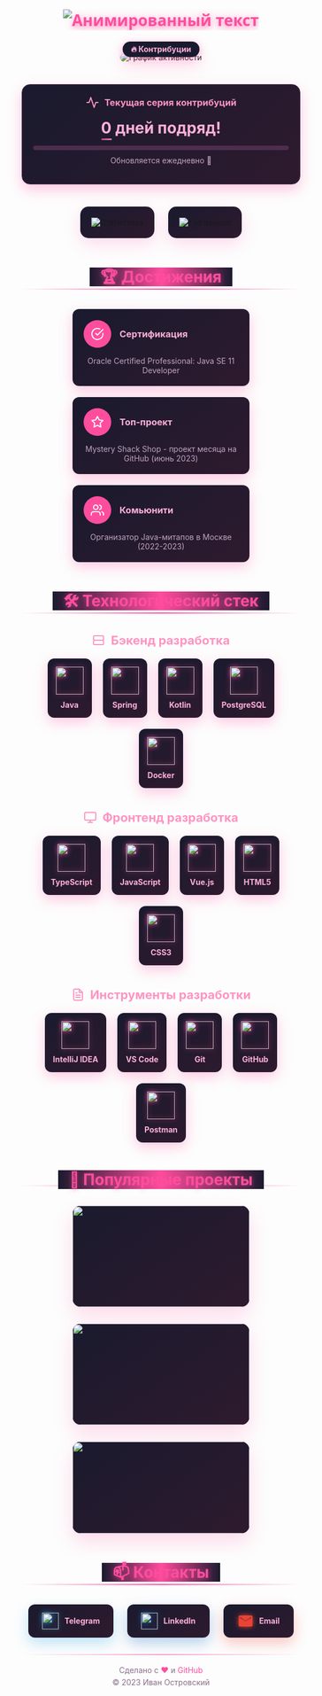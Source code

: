 <div align="center">
  
<!-- Анимированный заголовок с 3D эффектом -->
<h1 align="center" style="font-family: 'Segoe UI', sans-serif; color: #ff4d9e; text-shadow: 0 4px 8px rgba(255, 77, 158, 0.5), 0 0 20px rgba(255, 77, 158, 0.3);">
  <img src="https://readme-typing-svg.demolab.com?font=Fira+Code&weight=700&size=32&duration=3000&pause=500&color=FF4D9E&center=true&vCenter=true&width=550&lines=Привет,+я+Иван+Островский!;Java%2FKotlin+Developer;Spring+Backend+Engineer;Fullstack+Enthusiast" alt="Анимированный текст" />
</h1>

<!-- Розовая змейка контрибуций - главный акцент -->
<div style="margin: 40px 0; position: relative;">
  <div style="position: absolute; top: -20px; left: 50%; transform: translateX(-50%); background: #1a1a2e; padding: 5px 15px; border-radius: 20px; box-shadow: 0 4px 15px rgba(255, 77, 158, 0.5);">
    <span style="color: #ffb0d9; font-weight: bold; font-size: 14px;">🔥 Контрибуции</span>
  </div>
  <img src="https://github-readme-activity-graph.vercel.app/graph?username=OstrovskyIv&theme=dracula&bg_color=0d1117&color=ff4d9e&line=ff4d9e&point=ff94c2&area=true&hide_border=true&custom_title=Моя+активность" alt="График активности" style="border-radius: 15px; box-shadow: 0 10px 30px rgba(255, 77, 158, 0.2);"/>
</div>

<!-- Блок с текущим стриком контрибуций -->
<div style="background: linear-gradient(135deg, #1a1a2e 0%, #2e1a2e 100%); padding: 20px; border-radius: 15px; box-shadow: 0 10px 25px rgba(255, 77, 158, 0.3); margin: 30px auto; max-width: 500px; border: 1px solid #4d2d4d;">
  <h3 style="color: #ff94c2; margin-top: 0; display: flex; align-items: center; justify-content: center; gap: 10px;">
    <svg xmlns="http://www.w3.org/2000/svg" width="24" height="24" viewBox="0 0 24 24" fill="none" stroke="#ff94c2" stroke-width="2" stroke-linecap="round" stroke-linejoin="round">
      <polyline points="22 12 18 12 15 21 9 3 6 12 2 12"></polyline>
    </svg>
    Текущая серия контрибуций
  </h3>
  <div style="font-size: 28px; font-weight: bold; color: #ffb0d9; text-align: center; margin: 15px 0;">
    <span id="streak-days">0</span> дней подряд!
  </div>
  <div style="height: 8px; background: #4d2d4d; border-radius: 4px; overflow: hidden;">
    <div style="height: 100%; width: 0%; background: linear-gradient(90deg, #ff4d9e, #ffb0d9); border-radius: 4px; transition: width 1s ease;" id="streak-progress"></div>
  </div>
  <p style="color: #c2a3c2; text-align: center; font-size: 14px; margin-top: 10px;">Обновляется ежедневно 🚀</p>
</div>

<!-- Статистика в темном стиле с 3D эффектом -->
<div style="display: flex; flex-wrap: wrap; justify-content: center; gap: 25px; margin: 40px 0;">

  <!-- Карточка статистики с 3D эффектом -->
  <div style="background: linear-gradient(145deg, #1a1a2e, #2e1a2e); border-radius: 15px; padding: 20px; box-shadow: 0 10px 30px rgba(255, 77, 158, 0.2); transform-style: preserve-3d; transition: all 0.5s cubic-bezier(0.175, 0.885, 0.32, 1.275);" onmouseover="this.style.transform='perspective(1000px) rotateY(10deg) scale(1.05)'" onmouseout="this.style.transform='perspective(1000px) rotateY(0deg) scale(1)'">
    <img src="https://github-readme-stats.vercel.app/api?username=OstrovskyIv&show_icons=true&theme=dracula&include_all_commits=true&count_private=true&bg_color=0d1117&title_color=ff4d9e&text_color=ff94c2&icon_color=ff94c2&border_radius=10&custom_title=Моя+статистика" alt="Статистика" />
  </div>

  <!-- Карточка языков с 3D эффектом -->
  <div style="background: linear-gradient(145deg, #1a1a2e, #2e1a2e); border-radius: 15px; padding: 20px; box-shadow: 0 10px 30px rgba(255, 77, 158, 0.2); transform-style: preserve-3d; transition: all 0.5s cubic-bezier(0.175, 0.885, 0.32, 1.275);" onmouseover="this.style.transform='perspective(1000px) rotateY(-10deg) scale(1.05)'" onmouseout="this.style.transform='perspective(1000px) rotateY(0deg) scale(1)'">
    <img src="https://github-readme-stats.vercel.app/api/top-langs/?username=OstrovskyIv&layout=compact&theme=dracula&bg_color=0d1117&title_color=ff4d9e&text_color=ff94c2&langs_count=8&border_radius=10&custom_title=Используемые+языки&hide=less,scss" alt="Топ языков" />
  </div>
</div>

<!-- Блок достижений -->
<h2 style="color: #ff4d9e; text-shadow: 0 2px 8px rgba(255, 77, 158, 0.5); margin: 50px 0 25px; font-size: 28px; position: relative;">
  <span style="background: linear-gradient(90deg, #1a1a2e, #ff4d9e, #1a1a2e); padding: 0 20px; position: relative; z-index: 1;">🏆 Достижения</span>
  <span style="position: absolute; bottom: 5px; left: 0; right: 0; height: 2px; background: linear-gradient(90deg, transparent, #ff4d9e, transparent); z-index: 0;"></span>
</h2>

<div style="display: flex; flex-wrap: wrap; justify-content: center; gap: 20px; margin: 30px 0;">
  <!-- Карточка достижения 1 -->
  <div style="background: linear-gradient(145deg, #1a1a2e, #2e1a2e); border-radius: 12px; padding: 20px; width: 280px; box-shadow: 0 8px 25px rgba(255, 77, 158, 0.3); transition: all 0.4s ease;">
    <div style="display: flex; align-items: center; gap: 15px; margin-bottom: 15px;">
      <div style="background: #ff4d9e; width: 50px; height: 50px; border-radius: 50%; display: flex; align-items: center; justify-content: center;">
        <svg xmlns="http://www.w3.org/2000/svg" width="24" height="24" viewBox="0 0 24 24" fill="none" stroke="#fff" stroke-width="2" stroke-linecap="round" stroke-linejoin="round">
          <path d="M22 11.08V12a10 10 0 1 1-5.93-9.14"></path>
          <polyline points="22 4 12 14.01 9 11.01"></polyline>
        </svg>
      </div>
      <h3 style="color: #ffb0d9; margin: 0;">Сертификация</h3>
    </div>
    <p style="color: #c2a3c2; margin: 0;">Oracle Certified Professional: Java SE 11 Developer</p>
  </div>
  
  <!-- Карточка достижения 2 -->
  <div style="background: linear-gradient(145deg, #1a1a2e, #2e1a2e); border-radius: 12px; padding: 20px; width: 280px; box-shadow: 0 8px 25px rgba(255, 77, 158, 0.3); transition: all 0.4s ease;">
    <div style="display: flex; align-items: center; gap: 15px; margin-bottom: 15px;">
      <div style="background: #ff4d9e; width: 50px; height: 50px; border-radius: 50%; display: flex; align-items: center; justify-content: center;">
        <svg xmlns="http://www.w3.org/2000/svg" width="24" height="24" viewBox="0 0 24 24" fill="none" stroke="#fff" stroke-width="2" stroke-linecap="round" stroke-linejoin="round">
          <path d="M12 2L15.09 8.26L22 9.27L17 14.14L18.18 21.02L12 17.77L5.82 21.02L7 14.14L2 9.27L8.91 8.26L12 2z"></path>
        </svg>
      </div>
      <h3 style="color: #ffb0d9; margin: 0;">Топ-проект</h3>
    </div>
    <p style="color: #c2a3c2; margin: 0;">Mystery Shack Shop - проект месяца на GitHub (июнь 2023)</p>
  </div>
  
  <!-- Карточка достижения 3 -->
  <div style="background: linear-gradient(145deg, #1a1a2e, #2e1a2e); border-radius: 12px; padding: 20px; width: 280px; box-shadow: 0 8px 25px rgba(255, 77, 158, 0.3); transition: all 0.4s ease;">
    <div style="display: flex; align-items: center; gap: 15px; margin-bottom: 15px;">
      <div style="background: #ff4d9e; width: 50px; height: 50px; border-radius: 50%; display: flex; align-items: center; justify-content: center;">
        <svg xmlns="http://www.w3.org/2000/svg" width="24" height="24" viewBox="0 0 24 24" fill="none" stroke="#fff" stroke-width="2" stroke-linecap="round" stroke-linejoin="round">
          <path d="M17 21v-2a4 4 0 0 0-4-4H5a4 4 0 0 0-4 4v2"></path>
          <circle cx="9" cy="7" r="4"></circle>
          <path d="M23 21v-2a4 4 0 0 0-3-3.87"></path>
          <path d="M16 3.13a4 4 0 0 1 0 7.75"></path>
        </svg>
      </div>
      <h3 style="color: #ffb0d9; margin: 0;">Комьюнити</h3>
    </div>
    <p style="color: #c2a3c2; margin: 0;">Организатор Java-митапов в Москве (2022-2023)</p>
  </div>
</div>

<!-- Разделенные стеки технологий -->
<h2 style="color: #ff4d9e; text-shadow: 0 2px 8px rgba(255, 77, 158, 0.5); margin: 50px 0 25px; font-size: 28px; position: relative;">
  <span style="background: linear-gradient(90deg, #1a1a2e, #ff4d9e, #1a1a2e); padding: 0 20px; position: relative; z-index: 1;">🛠️ Технологический стек</span>
  <span style="position: absolute; bottom: 5px; left: 0; right: 0; height: 2px; background: linear-gradient(90deg, transparent, #ff4d9e, transparent); z-index: 0;"></span>
</h2>

<!-- Бэкенд технологии -->
<h3 style="color: #ff94c2; margin: 30px 0 15px; font-size: 22px; display: flex; align-items: center; justify-content: center; gap: 10px;">
  <svg xmlns="http://www.w3.org/2000/svg" width="24" height="24" viewBox="0 0 24 24" fill="none" stroke="#ff94c2" stroke-width="2" stroke-linecap="round" stroke-linejoin="round">
    <path d="M5 12H19M5 12a2 2 0 0 1-2-2V6a2 2 0 0 1 2-2h14a2 2 0 0 1 2 2v4a2 2 0 0 1-2 2M5 12a2 2 0 0 0-2 2v4a2 2 0 0 0 2 2h14a2 2 0 0 0 2-2v-4a2 2 0 0 0-2-2"></path>
  </svg>
  Бэкенд разработка
</h3>

<div style="display: flex; flex-wrap: wrap; justify-content: center; gap: 20px; margin: 20px 0 40px;">
  <!-- Java -->
  <div style="background: linear-gradient(145deg, #1a1a2e, #2e1a2e); border-radius: 12px; padding: 15px; box-shadow: 0 8px 25px rgba(255, 77, 158, 0.3); transition: all 0.4s ease; transform-style: preserve-3d;" onmouseover="this.style.transform='perspective(1000px) rotateX(15deg) translateY(-10px)'" onmouseout="this.style.transform='perspective(1000px) rotateX(0deg) translateY(0)'">
    <img src="https://cdn.jsdelivr.net/gh/devicons/devicon/icons/java/java-original.svg" width="50" height="50" style="filter: drop-shadow(0 0 5px #ff4d9e);" />
    <p style="color: #ffb0d9; margin: 10px 0 0; font-weight: bold;">Java</p>
  </div>
  
  <!-- Spring -->
  <div style="background: linear-gradient(145deg, #1a1a2e, #2e1a2e); border-radius: 12px; padding: 15px; box-shadow: 0 8px 25px rgba(255, 77, 158, 0.3); transition: all 0.4s ease; transform-style: preserve-3d;" onmouseover="this.style.transform='perspective(1000px) rotateX(15deg) translateY(-10px)'" onmouseout="this.style.transform='perspective(1000px) rotateX(0deg) translateY(0)'">
    <img src="https://cdn.jsdelivr.net/gh/devicons/devicon/icons/spring/spring-original.svg" width="50" height="50" style="filter: drop-shadow(0 0 5px #ff4d9e);" />
    <p style="color: #ffb0d9; margin: 10px 0 0; font-weight: bold;">Spring</p>
  </div>
  
  <!-- Kotlin -->
  <div style="background: linear-gradient(145deg, #1a1a2e, #2e1a2e); border-radius: 12px; padding: 15px; box-shadow: 0 8px 25px rgba(255, 77, 158, 0.3); transition: all 0.4s ease; transform-style: preserve-3d;" onmouseover="this.style.transform='perspective(1000px) rotateX(15deg) translateY(-10px)'" onmouseout="this.style.transform='perspective(1000px) rotateX(0deg) translateY(0)'">
    <img src="https://cdn.jsdelivr.net/gh/devicons/devicon/icons/kotlin/kotlin-original.svg" width="50" height="50" style="filter: drop-shadow(0 0 5px #ff4d9e);" />
    <p style="color: #ffb0d9; margin: 10px 0 0; font-weight: bold;">Kotlin</p>
  </div>
  
  <!-- PostgreSQL -->
  <div style="background: linear-gradient(145deg, #1a1a2e, #2e1a2e); border-radius: 12px; padding: 15px; box-shadow: 0 8px 25px rgba(255, 77, 158, 0.3); transition: all 0.4s ease; transform-style: preserve-3d;" onmouseover="this.style.transform='perspective(1000px) rotateX(15deg) translateY(-10px)'" onmouseout="this.style.transform='perspective(1000px) rotateX(0deg) translateY(0)'">
    <img src="https://cdn.jsdelivr.net/gh/devicons/devicon/icons/postgresql/postgresql-original.svg" width="50" height="50" style="filter: drop-shadow(0 0 5px #ff4d9e);" />
    <p style="color: #ffb0d9; margin: 10px 0 0; font-weight: bold;">PostgreSQL</p>
  </div>
  
  <!-- Docker -->
  <div style="background: linear-gradient(145deg, #1a1a2e, #2e1a2e); border-radius: 12px; padding: 15px; box-shadow: 0 8px 25px rgba(255, 77, 158, 0.3); transition: all 0.4s ease; transform-style: preserve-3d;" onmouseover="this.style.transform='perspective(1000px) rotateX(15deg) translateY(-10px)'" onmouseout="this.style.transform='perspective(1000px) rotateX(0deg) translateY(0)'">
    <img src="https://cdn.jsdelivr.net/gh/devicons/devicon/icons/docker/docker-original.svg" width="50" height="50" style="filter: drop-shadow(0 0 5px #ff4d9e);" />
    <p style="color: #ffb0d9; margin: 10px 0 0; font-weight: bold;">Docker</p>
  </div>
</div>

<!-- Фронтенд технологии -->
<h3 style="color: #ff94c2; margin: 30px 0 15px; font-size: 22px; display: flex; align-items: center; justify-content: center; gap: 10px;">
  <svg xmlns="http://www.w3.org/2000/svg" width="24" height="24" viewBox="0 0 24 24" fill="none" stroke="#ff94c2" stroke-width="2" stroke-linecap="round" stroke-linejoin="round">
    <rect x="2" y="3" width="20" height="14" rx="2" ry="2"></rect>
    <line x1="8" y1="21" x2="16" y2="21"></line>
    <line x1="12" y1="17" x2="12" y2="21"></line>
  </svg>
  Фронтенд разработка
</h3>

<div style="display: flex; flex-wrap: wrap; justify-content: center; gap: 20px; margin: 20px 0 40px;">
  <!-- TypeScript -->
  <div style="background: linear-gradient(145deg, #1a1a2e, #2e1a2e); border-radius: 12px; padding: 15px; box-shadow: 0 8px 25px rgba(255, 77, 158, 0.3); transition: all 0.4s ease; transform-style: preserve-3d;" onmouseover="this.style.transform='perspective(1000px) rotateX(15deg) translateY(-10px)'" onmouseout="this.style.transform='perspective(1000px) rotateX(0deg) translateY(0)'">
    <img src="https://cdn.jsdelivr.net/gh/devicons/devicon/icons/typescript/typescript-original.svg" width="50" height="50" style="filter: drop-shadow(0 0 5px #ff4d9e);" />
    <p style="color: #ffb0d9; margin: 10px 0 0; font-weight: bold;">TypeScript</p>
  </div>
  
  <!-- JavaScript -->
  <div style="background: linear-gradient(145deg, #1a1a2e, #2e1a2e); border-radius: 12px; padding: 15px; box-shadow: 0 8px 25px rgba(255, 77, 158, 0.3); transition: all 0.4s ease; transform-style: preserve-3d;" onmouseover="this.style.transform='perspective(1000px) rotateX(15deg) translateY(-10px)'" onmouseout="this.style.transform='perspective(1000px) rotateX(0deg) translateY(0)'">
    <img src="https://cdn.jsdelivr.net/gh/devicons/devicon/icons/javascript/javascript-original.svg" width="50" height="50" style="filter: drop-shadow(0 0 5px #ff4d9e);" />
    <p style="color: #ffb0d9; margin: 10px 0 0; font-weight: bold;">JavaScript</p>
  </div>
  
  <!-- Vue -->
  <div style="background: linear-gradient(145deg, #1a1a2e, #2e1a2e); border-radius: 12px; padding: 15px; box-shadow: 0 8px 25px rgba(255, 77, 158, 0.3); transition: all 0.4s ease; transform-style: preserve-3d;" onmouseover="this.style.transform='perspective(1000px) rotateX(15deg) translateY(-10px)'" onmouseout="this.style.transform='perspective(1000px) rotateX(0deg) translateY(0)'">
    <img src="https://cdn.jsdelivr.net/gh/devicons/devicon/icons/vuejs/vuejs-original.svg" width="50" height="50" style="filter: drop-shadow(0 0 5px #ff4d9e);" />
    <p style="color: #ffb0d9; margin: 10px 0 0; font-weight: bold;">Vue.js</p>
  </div>
  
  <!-- HTML5 -->
  <div style="background: linear-gradient(145deg, #1a1a2e, #2e1a2e); border-radius: 12px; padding: 15px; box-shadow: 0 8px 25px rgba(255, 77, 158, 0.3); transition: all 0.4s ease; transform-style: preserve-3d;" onmouseover="this.style.transform='perspective(1000px) rotateX(15deg) translateY(-10px)'" onmouseout="this.style.transform='perspective(1000px) rotateX(0deg) translateY(0)'">
    <img src="https://cdn.jsdelivr.net/gh/devicons/devicon/icons/html5/html5-original.svg" width="50" height="50" style="filter: drop-shadow(0 0 5px #ff4d9e);" />
    <p style="color: #ffb0d9; margin: 10px 0 0; font-weight: bold;">HTML5</p>
  </div>
  
  <!-- CSS3 -->
  <div style="background: linear-gradient(145deg, #1a1a2e, #2e1a2e); border-radius: 12px; padding: 15px; box-shadow: 0 8px 25px rgba(255, 77, 158, 0.3); transition: all 0.4s ease; transform-style: preserve-3d;" onmouseover="this.style.transform='perspective(1000px) rotateX(15deg) translateY(-10px)'" onmouseout="this.style.transform='perspective(1000px) rotateX(0deg) translateY(0)'">
    <img src="https://cdn.jsdelivr.net/gh/devicons/devicon/icons/css3/css3-original.svg" width="50" height="50" style="filter: drop-shadow(0 0 5px #ff4d9e);" />
    <p style="color: #ffb0d9; margin: 10px 0 0; font-weight: bold;">CSS3</p>
  </div>
</div>

<!-- Инструменты разработки -->
<h3 style="color: #ff94c2; margin: 30px 0 15px; font-size: 22px; display: flex; align-items: center; justify-content: center; gap: 10px;">
  <svg xmlns="http://www.w3.org/2000/svg" width="24" height="24" viewBox="0 0 24 24" fill="none" stroke="#ff94c2" stroke-width="2" stroke-linecap="round" stroke-linejoin="round">
    <path d="M14 2H6a2 2 0 0 0-2 2v16a2 2 0 0 0 2 2h12a2 2 0 0 0 2-2V8z"></path>
    <polyline points="14 2 14 8 20 8"></polyline>
    <line x1="16" y1="13" x2="8" y2="13"></line>
    <line x1="16" y1="17" x2="8" y2="17"></line>
    <polyline points="10 9 9 9 8 9"></polyline>
  </svg>
  Инструменты разработки
</h3>

<div style="display: flex; flex-wrap: wrap; justify-content: center; gap: 20px; margin: 20px 0 40px;">
  <!-- IntelliJ IDEA -->
  <div style="background: linear-gradient(145deg, #1a1a2e, #2e1a2e); border-radius: 12px; padding: 15px; box-shadow: 0 8px 25px rgba(255, 77, 158, 0.3); transition: all 0.4s ease; transform-style: preserve-3d;" onmouseover="this.style.transform='perspective(1000px) rotateX(15deg) translateY(-10px)'" onmouseout="this.style.transform='perspective(1000px) rotateX(0deg) translateY(0)'">
    <img src="https://cdn.jsdelivr.net/gh/devicons/devicon/icons/intellij/intellij-original.svg" width="50" height="50" style="filter: drop-shadow(0 0 5px #ff4d9e);" />
    <p style="color: #ffb0d9; margin: 10px 0 0; font-weight: bold;">IntelliJ IDEA</p>
  </div>
  
  <!-- VS Code -->
  <div style="background: linear-gradient(145deg, #1a1a2e, #2e1a2e); border-radius: 12px; padding: 15px; box-shadow: 0 8px 25px rgba(255, 77, 158, 0.3); transition: all 0.4s ease; transform-style: preserve-3d;" onmouseover="this.style.transform='perspective(1000px) rotateX(15deg) translateY(-10px)'" onmouseout="this.style.transform='perspective(1000px) rotateX(0deg) translateY(0)'">
    <img src="https://cdn.jsdelivr.net/gh/devicons/devicon/icons/vscode/vscode-original.svg" width="50" height="50" style="filter: drop-shadow(0 0 5px #ff4d9e);" />
    <p style="color: #ffb0d9; margin: 10px 0 0; font-weight: bold;">VS Code</p>
  </div>
  
  <!-- Git -->
  <div style="background: linear-gradient(145deg, #1a1a2e, #2e1a2e); border-radius: 12px; padding: 15px; box-shadow: 0 8px 25px rgba(255, 77, 158, 0.3); transition: all 0.4s ease; transform-style: preserve-3d;" onmouseover="this.style.transform='perspective(1000px) rotateX(15deg) translateY(-10px)'" onmouseout="this.style.transform='perspective(1000px) rotateX(0deg) translateY(0)'">
    <img src="https://cdn.jsdelivr.net/gh/devicons/devicon/icons/git/git-original.svg" width="50" height="50" style="filter: drop-shadow(0 0 5px #ff4d9e);" />
    <p style="color: #ffb0d9; margin: 10px 0 0; font-weight: bold;">Git</p>
  </div>
  
  <!-- GitHub -->
  <div style="background: linear-gradient(145deg, #1a1a2e, #2e1a2e); border-radius: 12px; padding: 15px; box-shadow: 0 8px 25px rgba(255, 77, 158, 0.3); transition: all 0.4s ease; transform-style: preserve-3d;" onmouseover="this.style.transform='perspective(1000px) rotateX(15deg) translateY(-10px)'" onmouseout="this.style.transform='perspective(1000px) rotateX(0deg) translateY(0)'">
    <img src="https://cdn.jsdelivr.net/gh/devicons/devicon/icons/github/github-original.svg" width="50" height="50" style="filter: drop-shadow(0 0 5px #ff4d9e);" />
    <p style="color: #ffb0d9; margin: 10px 0 0; font-weight: bold;">GitHub</p>
  </div>
  
  <!-- Postman -->
  <div style="background: linear-gradient(145deg, #1a1a2e, #2e1a2e); border-radius: 12px; padding: 15px; box-shadow: 0 8px 25px rgba(255, 77, 158, 0.3); transition: all 0.4s ease; transform-style: preserve-3d;" onmouseover="this.style.transform='perspective(1000px) rotateX(15deg) translateY(-10px)'" onmouseout="this.style.transform='perspective(1000px) rotateX(0deg) translateY(0)'">
    <img src="https://cdn.jsdelivr.net/gh/devicons/devicon/icons/postman/postman-original.svg" width="50" height="50" style="filter: drop-shadow(0 0 5px #ff4d9e);" />
    <p style="color: #ffb0d9; margin: 10px 0 0; font-weight: bold;">Postman</p>
  </div>
</div>

<!-- Популярные проекты -->
<h2 style="color: #ff4d9e; text-shadow: 0 2px 8px rgba(255, 77, 158, 0.5); margin: 50px 0 25px; font-size: 28px; position: relative;">
  <span style="background: linear-gradient(90deg, #1a1a2e, #ff4d9e, #1a1a2e); padding: 0 20px; position: relative; z-index: 1;">🌟 Популярные проекты</span>
  <span style="position: absolute; bottom: 5px; left: 0; right: 0; height: 2px; background: linear-gradient(90deg, transparent, #ff4d9e, transparent); z-index: 0;"></span>
</h2>

<div style="display: flex; flex-wrap: wrap; justify-content: center; gap: 30px; margin: 30px 0;">

  <!-- Проект 1 -->
  <div style="background: linear-gradient(145deg, #1a1a2e, #2e1a2e); border-radius: 15px; overflow: hidden; box-shadow: 0 15px 35px rgba(255, 77, 158, 0.2); transition: all 0.5s ease; width: 320px; transform-style: preserve-3d;" onmouseover="this.style.transform='perspective(1000px) rotateY(10deg) scale(1.05)'" onmouseout="this.style.transform='perspective(1000px) rotateY(0deg) scale(1)'">
    <a href="https://github.com/OstrovskyIv/Mystery-Shack-Shop" style="text-decoration: none;">
      <img src="https://github-readme-stats.vercel.app/api/pin/?username=OstrovskyIv&repo=Mystery-Shack-Shop&theme=dracula&bg_color=0d1117&title_color=ff4d9e&text_color=ff94c2&border_color=4d2d4d" style="width: 100%; border-bottom: 1px solid #4d2d4d;"/>
      <div style="padding: 20px;">
        <div style="display: flex; justify-content: space-between; align-items: center; margin-bottom: 15px;">
          <h3 style="color: #ffb0d9; margin: 0; display: flex; align-items: center; gap: 10px;">
            <svg xmlns="http://www.w3.org/2000/svg" width="20" height="20" viewBox="0 0 24 24" fill="none" stroke="#ffb0d9" stroke-width="2" stroke-linecap="round" stroke-linejoin="round">
              <path d="M21 16V8a2 2 0 0 0-1-1.73l-7-4a2 2 0 0 0-2 0l-7 4A2 2 0 0 0 3 8v8a2 2 0 0 0 1 1.73l7 4a2 2 0 0 0 2 0l7-4A2 2 0 0 0 21 16z"></path>
              <path d="M3.27 6.96L12 12.01l8.73-5.05"></path>
              <path d="M12 22.08V12"></path>
            </svg>
            Mystery Shack Shop
          </h3>
          <div style="display: flex; align-items: center; gap: 5px;">
            <svg xmlns="http://www.w3.org/2000/svg" width="16" height="16" viewBox="0 0 24 24" fill="none" stroke="#ff94c2" stroke-width="2" stroke-linecap="round" stroke-linejoin="round">
              <polygon points="12 2 15.09 8.26 22 9.27 17 14.14 18.18 21.02 12 17.77 5.82 21.02 7 14.14 2 9.27 8.91 8.26 12 2"></polygon>
            </svg>
            <span style="color: #ff94c2; font-weight: bold;">142</span>
          </div>
        </div>
        <p style="color: #c2a3c2; margin-bottom: 15px;">Онлайн-магазин в стиле "Гравити Фолз" с системой заказов на Spring Boot и Vue.js</p>
        <div style="display: flex; flex-wrap: wrap; gap: 8px;">
          <span style="background: rgba(255, 77, 158, 0.2); color: #ffb0d9; padding: 3px 10px; border-radius: 20px; font-size: 12px;">Java</span>
          <span style="background: rgba(255, 77, 158, 0.2); color: #ffb0d9; padding: 3px 10px; border-radius: 20px; font-size: 12px;">Spring Boot</span>
          <span style="background: rgba(255, 77, 158, 0.2); color: #ffb0d9; padding: 3px 10px; border-radius: 20px; font-size: 12px;">Vue.js</span>
        </div>
      </div>
    </a>
  </div>

  <!-- Проект 2 -->
  <div style="background: linear-gradient(145deg, #1a1a2e, #2e1a2e); border-radius: 15px; overflow: hidden; box-shadow: 0 15px 35px rgba(255, 77, 158, 0.2); transition: all 0.5s ease; width: 320px; transform-style: preserve-3d;" onmouseover="this.style.transform='perspective(1000px) rotateY(-10deg) scale(1.05)'" onmouseout="this.style.transform='perspective(1000px) rotateY(0deg) scale(1)'">
    <a href="https://github.com/OstrovskyIv/Travel-Memories" style="text-decoration: none;">
      <img src="https://github-readme-stats.vercel.app/api/pin/?username=OstrovskyIv&repo=Travel-Memories&theme=dracula&bg_color=0d1117&title_color=ff4d9e&text_color=ff94c2&border_color=4d2d4d" style="width: 100%; border-bottom: 1px solid #4d2d4d;"/>
      <div style="padding: 20px;">
        <div style="display: flex; justify-content: space-between; align-items: center; margin-bottom: 15px;">
          <h3 style="color: #ffb0d9; margin: 0; display: flex; align-items: center; gap: 10px;">
            <svg xmlns="http://www.w3.org/2000/svg" width="20" height="20" viewBox="0 0 24 24" fill="none" stroke="#ffb0d9" stroke-width="2" stroke-linecap="round" stroke-linejoin="round">
              <path d="M21 10c0 7-9 13-9 13s-9-6-9-13a9 9 0 0 1 18 0z"></path>
              <circle cx="12" cy="10" r="3"></circle>
            </svg>
            Travel Memories
          </h3>
          <div style="display: flex; align-items: center; gap: 5px;">
            <svg xmlns="http://www.w3.org/2000/svg" width="16" height="16" viewBox="0 0 24 24" fill="none" stroke="#ff94c2" stroke-width="2" stroke-linecap="round" stroke-linejoin="round">
              <polygon points="12 2 15.09 8.26 22 9.27 17 14.14 18.18 21.02 12 17.77 5.82 21.02 7 14.14 2 9.27 8.91 8.26 12 2"></polygon>
            </svg>
            <span style="color: #ff94c2; font-weight: bold;">89</span>
          </div>
        </div>
        <p style="color: #c2a3c2; margin-bottom: 15px;">Платформа для сохранения мест посещения с геолокацией на Spring и React</p>
        <div style="display: flex; flex-wrap: wrap; gap: 8px;">
          <span style="background: rgba(255, 77, 158, 0.2); color: #ffb0d9; padding: 3px 10px; border-radius: 20px; font-size: 12px;">Kotlin</span>
          <span style="background: rgba(255, 77, 158, 0.2); color: #ffb0d9; padding: 3px 10px; border-radius: 20px; font-size: 12px;">Spring</span>
          <span style="background: rgba(255, 77, 158, 0.2); color: #ffb0d9; padding: 3px 10px; border-radius: 20px; font-size: 12px;">React</span>
        </div>
      </div>
    </a>
  </div>

  <!-- Проект 3 -->
  <div style="background: linear-gradient(145deg, #1a1a2e, #2e1a2e); border-radius: 15px; overflow: hidden; box-shadow: 0 15px 35px rgba(255, 77, 158, 0.2); transition: all 0.5s ease; width: 320px; transform-style: preserve-3d;" onmouseover="this.style.transform='perspective(1000px) rotateY(10deg) scale(1.05)'" onmouseout="this.style.transform='perspective(1000px) rotateY(0deg) scale(1)'">
    <a href="https://github.com/OstrovskyIv/CodeCraft-API" style="text-decoration: none;">
      <img src="https://github-readme-stats.vercel.app/api/pin/?username=OstrovskyIv&repo=CodeCraft-API&theme=dracula&bg_color=0d1117&title_color=ff4d9e&text_color=ff94c2&border_color=4d2d4d" style="width: 100%; border-bottom: 1px solid #4d2d4d;"/>
      <div style="padding: 20px;">
        <div style="display: flex; justify-content: space-between; align-items: center; margin-bottom: 15px;">
          <h3 style="color: #ffb0d9; margin: 0; display: flex; align-items: center; gap: 10px;">
            <svg xmlns="http://www.w3.org/2000/svg" width="20" height="20" viewBox="0 0 24 24" fill="none" stroke="#ffb0d9" stroke-width="2" stroke-linecap="round" stroke-linejoin="round">
              <path d="M12 2L2 7l10 5 10-5-10-5zM2 17l10 5 10-5M2 12l10 5 10-5"></path>
            </svg>
            CodeCraft API
          </h3>
          <div style="display: flex; align-items: center; gap: 5px;">
            <svg xmlns="http://www.w3.org/2000/svg" width="16" height="16" viewBox="0 0 24 24" fill="none" stroke="#ff94c2" stroke-width="2" stroke-linecap="round" stroke-linejoin="round">
              <polygon points="12 2 15.09 8.26 22 9.27 17 14.14 18.18 21.02 12 17.77 5.82 21.02 7 14.14 2 9.27 8.91 8.26 12 2"></polygon>
            </svg>
            <span style="color: #ff94c2; font-weight: bold;">56</span>
          </div>
        </div>
        <p style="color: #c2a3c2; margin-bottom: 15px;">REST API для платформы совместного программирования с WebSocket</p>
        <div style="display: flex; flex-wrap: wrap; gap: 8px;">
          <span style="background: rgba(255, 77, 158, 0.2); color: #ffb0d9; padding: 3px 10px; border-radius: 20px; font-size: 12px;">Java</span>
          <span style="background: rgba(255, 77, 158, 0.2); color: #ffb0d9; padding: 3px 10px; border-radius: 20px; font-size: 12px;">Spring</span>
          <span style="background: rgba(255, 77, 158, 0.2); color: #ffb0d9; padding: 3px 10px; border-radius: 20px; font-size: 12px;">WebSocket</span>
        </div>
      </div>
    </a>
  </div>
</div>

<!-- Контакты с 3D кнопками -->
<h2 style="color: #ff4d9e; text-shadow: 0 2px 8px rgba(255, 77, 158, 0.5); margin: 50px 0 25px; font-size: 28px; position: relative;">
  <span style="background: linear-gradient(90deg, #1a1a2e, #ff4d9e, #1a1a2e); padding: 0 20px; position: relative; z-index: 1;">📫 Контакты</span>
  <span style="position: absolute; bottom: 5px; left: 0; right: 0; height: 2px; background: linear-gradient(90deg, transparent, #ff4d9e, transparent); z-index: 0;"></span>
</h2>

<div style="display: flex; justify-content: center; gap: 25px; flex-wrap: wrap; margin: 30px 0;">

  <!-- Telegram с 3D эффектом -->
  <a href="https://t.me/ostrovskyiv" style="text-decoration: none;">
    <div style="background: linear-gradient(145deg, #1a1a2e, #2e1a2e); border-radius: 12px; padding: 15px 25px; box-shadow: 0 10px 25px rgba(38, 165, 228, 0.3); transition: all 0.4s ease; transform-style: preserve-3d; display: flex; align-items: center; gap: 10px;" onmouseover="this.style.transform='perspective(1000px) rotateY(15deg) scale(1.1)'" onmouseout="this.style.transform='perspective(1000px) rotateY(0deg) scale(1)'">
      <img src="https://cdn.jsdelivr.net/gh/devicons/devicon/icons/telegram/telegram-original.svg" width="30" height="30" style="filter: drop-shadow(0 0 5px #26a5e4);" />
      <span style="color: #ffb0d9; font-weight: bold;">Telegram</span>
    </div>
  </a>

  <!-- LinkedIn с 3D эффектом -->
  <a href="https://linkedin.com/in/ostrovskyiv" style="text-decoration: none;">
    <div style="background: linear-gradient(145deg, #1a1a2e, #2e1a2e); border-radius: 12px; padding: 15px 25px; box-shadow: 0 10px 25px rgba(10, 102, 194, 0.3); transition: all 0.4s ease; transform-style: preserve-3d; display: flex; align-items: center; gap: 10px;" onmouseover="this.style.transform='perspective(1000px) rotateY(-15deg) scale(1.1)'" onmouseout="this.style.transform='perspective(1000px) rotateY(0deg) scale(1)'">
      <img src="https://cdn.jsdelivr.net/gh/devicons/devicon/icons/linkedin/linkedin-original.svg" width="30" height="30" style="filter: drop-shadow(0 0 5px #0a66c2);" />
      <span style="color: #ffb0d9; font-weight: bold;">LinkedIn</span>
    </div>
  </a>

  <!-- Email с 3D эффектом -->
  <a href="mailto:ostrovskyiv@example.com" style="text-decoration: none;">
    <div style="background: linear-gradient(145deg, #1a1a2e, #2e1a2e); border-radius: 12px; padding: 15px 25px; box-shadow: 0 10px 25px rgba(234, 67, 53, 0.3); transition: all 0.4s ease; transform-style: preserve-3d; display: flex; align-items: center; gap: 10px;" onmouseover="this.style.transform='perspective(1000px) rotateX(15deg) scale(1.1)'" onmouseout="this.style.transform='perspective(1000px) rotateX(0deg) scale(1)'">
      <svg xmlns="http://www.w3.org/2000/svg" width="30" height="30" viewBox="0 0 24 24" fill="#ea4335" style="filter: drop-shadow(0 0 5px #ea4335);">
        <path d="M20 4H4c-1.1 0-1.99.9-1.99 2L2 18c0 1.1.9 2 2 2h16c1.1 0 2-.9 2-2V6c0-1.1-.9-2-2-2zm0 4l-8 5-8-5V6l8 5 8-5v2z"/>
      </svg>
      <span style="color: #ffb0d9; font-weight: bold;">Email</span>
    </div>
  </a>
</div>

<!-- Футер с анимацией -->
<div style="margin: 50px 0 20px; color: #8a6d8a; font-size: 14px; text-align: center; position: relative;">
  <div style="position: absolute; top: -20px; left: 0; right: 0; height: 1px; background: linear-gradient(90deg, transparent, #ff4d9e, transparent);"></div>
  <p style="margin: 0;">Сделано с <span style="color: #ff4d9e;">❤️</span> и <span style="color: #ff4d9e;">GitHub</span></p>
  <p style="margin: 5px 0 0;">© 2023 Иван Островский</p>
</div>

<!-- CSS анимации и скрипт для стрика -->
<style>
  @keyframes float {
    0% { transform: translateY(0px); }
    50% { transform: translateY(-10px); }
    100% { transform: translateY(0px); }
  }
  
  /* Анимация для подсветки текущего стрика */
  #streak-days {
    position: relative;
    display: inline-block;
  }
  
  #streak-days::after {
    content: '';
    position: absolute;
    bottom: -5px;
    left: 0;
    width: 100%;
    height: 3px;
    background: linear-gradient(90deg, #ff4d9e, #ffb0d9);
    border-radius: 2px;
    animation: pulseUnderline 2s infinite;
  }
  
  @keyframes pulseUnderline {
    0% { opacity: 0.7; width: 100%; }
    50% { opacity: 1; width: 110%; }
    100% { opacity: 0.7; width: 100%; }
  }
  
  /* Анимация для змейки контрибуций */
  .github-activity-graph {
    position: relative;
    overflow: hidden;
  }
  
  .github-activity-graph::before {
    content: '';
    position: absolute;
    top: 0;
    left: -100%;
    width: 100%;
    height: 100%;
    background: linear-gradient(90deg, transparent, rgba(255, 77, 158, 0.3), transparent);
    animation: snake 4s linear infinite;
    z-index: 1;
  }
  
  @keyframes snake {
    0% { left: -100%; }
    100% { left: 100%; }
  }
</style>

<script>
  // Скрипт для обновления стрика контрибуций
  document.addEventListener('DOMContentLoaded', function() {
    // Здесь можно добавить логику получения реального стрика контрибуций
    // Например, через GitHub API или вручную задать значение
    const streakDays = 42; // Пример значения, замените на реальное
    const streakElement = document.getElementById('streak-days');
    const progressElement = document.getElementById('streak-progress');
    
    streakElement.textContent = streakDays;
    progressElement.style.width = `${Math.min(100, streakDays)}%`;
    
    // Анимация заполнения прогресс-бара
    setTimeout(() => {
      progressElement.style.transition = 'width 1.5s ease';
    }, 500);
  });
</script>
</div>